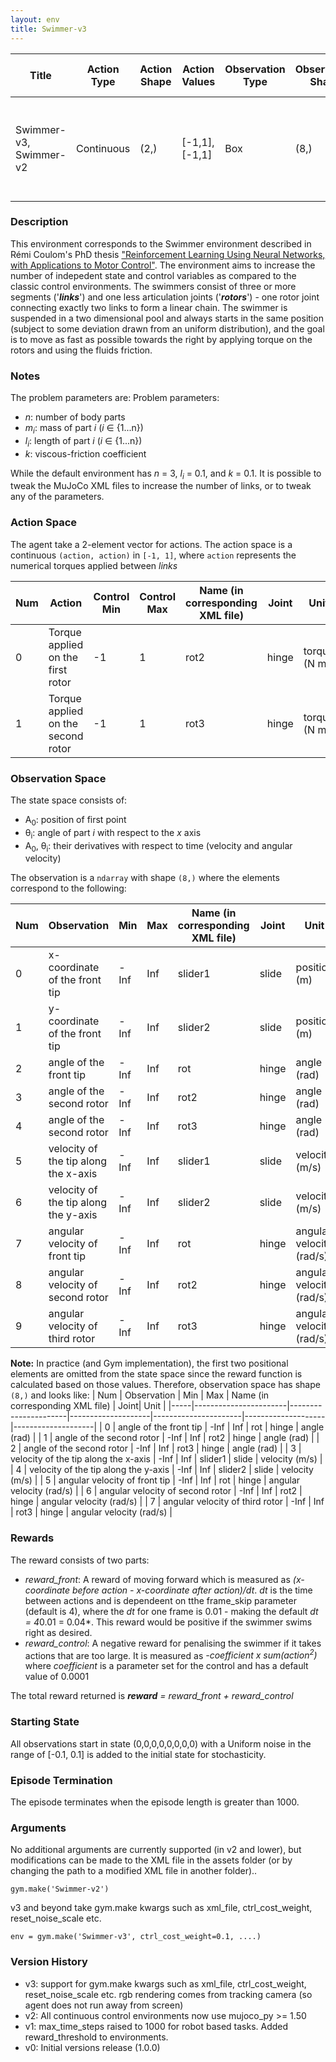 ```yaml
---
layout: env
title: Swimmer-v3
---
```

|Title|Action Type|Action Shape|Action Values|Observation Type| Observation Shape|Observation Values|Average Total Reward|Import|
| ----------- | -----------| ----------- | -----------|-----------| ----------- | -----------| ----------- | -----------|
|Swimmer-v3, Swimmer-v2|Continuous|(2,)|[-1,1], [-1,1]| Box |(8,)|[(-inf,inf), (-inf,inf), (-inf, inf), (-inf,inf), (-inf,inf), (-inf,inf), (-inf, inf), (-inf,inf)]| |`from gym.envs.mujoco import swimmer`|

### Description

This environment corresponds to the Swimmer environment described in Rémi Coulom's PhD thesis ["Reinforcement Learning Using Neural Networks, with Applications to Motor Control"](https://tel.archives-ouvertes.fr/tel-00003985/document). The environment aims to increase the number of indepedent state and control variables as compared to the classic control environments. The swimmers consist of three or more segments ('***links***') and one less articulation joints ('***rotors***') - one rotor joint connecting exactly two links to form a linear chain. The swimmer is suspended in a two dimensional pool and always starts in the same position (subject to some deviation drawn from an uniform distribution), and the goal is to move as fast as possible towards the right by applying torque on the rotors and using the fluids friction.

### Notes

The problem parameters are:
Problem parameters:
* *n*: number of body parts
* *m<sub>i</sub>*: mass of part *i* (*i* ∈ {1...n}) 
* *l<sub>i</sub>*: length of part *i* (*i* ∈ {1...n}) 
* *k*: viscous-friction coefficient

While the default environment has *n* = 3, *l<sub>i</sub>* = 0.1, and *k* = 0.1. It is possible to tweak the MuJoCo XML files to increase the number of links, or to tweak any of the parameters.

### Action Space
The agent take a 2-element vector for actions.
The action space is a continuous `(action, action)` in `[-1, 1]`, where `action` represents the numerical torques applied between *links*

| Num | Action                 | Control Min | Control Max | Name (in corresponding XML file) | Joint | Unit |
|-----|------------------------|-----|-----|------|-----|-----|
| 0   | Torque applied on the first rotor  | -1 | 1 | rot2 | hinge | torque (N m) |
| 1   | Torque applied on the second rotor  | -1 | 1 | rot3 | hinge | torque (N m) |

### Observation Space

The state space consists of:
* A<sub>0</sub>: position of first point
* θ<sub>i</sub>: angle of part *i* with respect to the *x* axis
* A<sub>0</sub>, θ<sub>i</sub>: their derivatives with respect to time (velocity and angular velocity)

The observation is a `ndarray` with shape `(8,)` where the elements correspond to the following:

| Num | Observation           | Min                  | Max                | Name (in corresponding XML file) | Joint| Unit |
|-----|-----------------------|----------------------|--------------------|----------------------|--------------------|--------------------|
| 0   | x-coordinate of the front tip              | -Inf                 | Inf                | slider1 | slide | position (m) |
| 1   | y-coordinate of the front tip              | -Inf                 | Inf                | slider2 | slide | position (m) |
| 2   | angle of the front tip                          | -Inf                 | Inf                | rot | hinge | angle (rad) |
| 3   | angle of the second rotor                  | -Inf                 | Inf                | rot2 | hinge | angle (rad) |
| 4   | angle of the second rotor                  | -Inf                 | Inf                | rot3 | hinge | angle (rad) |
| 5   | velocity of the tip along the x-axis    | -Inf                 | Inf                | slider1 | slide | velocity (m/s) |
| 6   | velocity of the tip along the y-axis    | -Inf                 | Inf                | slider2 | slide | velocity (m/s) |
| 7   | angular velocity of front tip               | -Inf                 | Inf                | rot | hinge | angular velocity (rad/s) |
| 8   | angular velocity of second rotor       | -Inf                 | Inf                | rot2 | hinge | angular velocity (rad/s) |
| 9   | angular velocity of third rotor            | -Inf                 | Inf                | rot3 | hinge | angular velocity (rad/s) |

**Note:**
In practice (and Gym implementation), the first two positional elements are omitted from the state space since the reward function is calculated based on those values. Therefore, observation space has shape `(8,)` and looks like:
| Num | Observation           | Min                  | Max                | Name (in corresponding XML file) | Joint| Unit |
|-----|-----------------------|----------------------|--------------------|----------------------|--------------------|--------------------|
| 0   | angle of the front tip                          | -Inf                 | Inf                | rot | hinge | angle (rad) |
| 1   | angle of the second rotor                  | -Inf                 | Inf                | rot2 | hinge | angle (rad) |
| 2   | angle of the second rotor                  | -Inf                 | Inf                | rot3 | hinge | angle (rad) |
| 3   | velocity of the tip along the x-axis    | -Inf                 | Inf                | slider1 | slide | velocity (m/s) |
| 4   | velocity of the tip along the y-axis    | -Inf                 | Inf                | slider2 | slide | velocity (m/s) |
| 5   | angular velocity of front tip               | -Inf                 | Inf                | rot | hinge | angular velocity (rad/s) |
| 6   | angular velocity of second rotor       | -Inf                 | Inf                | rot2 | hinge | angular velocity (rad/s) |
| 7   | angular velocity of third rotor            | -Inf                 | Inf                | rot3 | hinge | angular velocity (rad/s) |

### Rewards
The reward consists of two parts:
- *reward_front*: A reward of moving forward which is measured as *(x-coordinate before action - x-coordinate after action)/dt*. *dt* is the time between actions and is dependeent on tthe frame_skip parameter (default is 4), where the *dt* for one frame is 0.01 - making the default *dt = 4*0.01 = 0.04*. This reward would be positive if the swimmer swims right as desired.
- *reward_control*: A negative reward for penalising the swimmer if it takes actions that are too large. It is measured as *-coefficient x sum(action<sup>2</sup>)* where *coefficient* is a parameter set for the control and has a default value of 0.0001

The total reward returned is ***reward*** *=* *reward_front + reward_control*

### Starting State
All observations start in state (0,0,0,0,0,0,0,0) with a Uniform noise in the range of [-0.1, 0.1] is added to the initial state for stochasticity.

### Episode Termination
The episode terminates when the episode length is greater than 1000.

### Arguments

No additional arguments are currently supported (in v2 and lower), but modifications can be made to the XML file in the assets folder (or by changing the path to a modified XML file in another folder)..

```
gym.make('Swimmer-v2')
```

v3 and beyond take gym.make kwargs such as xml_file, ctrl_cost_weight, reset_noise_scale etc.

```
env = gym.make('Swimmer-v3', ctrl_cost_weight=0.1, ....)
```

### Version History

* v3: support for gym.make kwargs such as xml_file, ctrl_cost_weight, reset_noise_scale etc. rgb rendering comes from tracking camera (so agent does not run away from screen)
* v2: All continuous control environments now use mujoco_py >= 1.50
* v1: max_time_steps raised to 1000 for robot based tasks. Added reward_threshold to environments.
* v0: Initial versions release (1.0.0)
